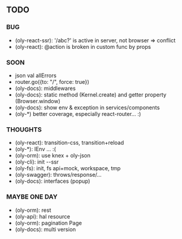 ## TODO

### BUG

- (oly-react-ssr): '/abc?' is active in server, not browser => conflict
- (oly-react): @action is broken in custom func by props

### SOON

- json val allErrors
- router.go({to: "/", force: true})
- (oly-docs): middlewares
- (oly-docs): static method (Kernel.create) and getter property (Browser.window)
- (oly-docs): show env & exception in services/components
- (oly-*) better coverage, especially react-router... :)
  
### THOUGHTS

- (oly-react): transition-css, transition+reload
- (oly-*): IEnv ... :(
- (oly-orm): use knex + oly-json
- (oly-cli): init --ssr
- (oly-fs): init, fs api+mock, workspace, tmp
- (oly-swagger): throws/response/...
- (oly-docs): interfaces (popup) 

### MAYBE ONE DAY

- (oly-orm): rest
- (oly-api): hal resource
- (oly-orm): pagination Page
- (oly-docs): multi version
